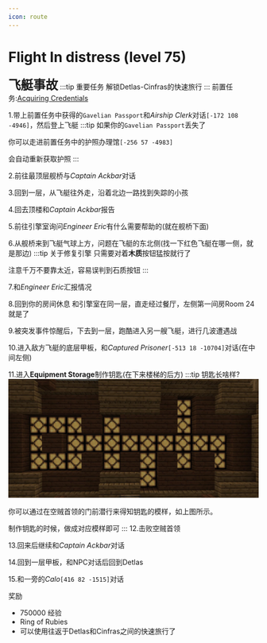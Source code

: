 ```yaml
---
icon: route
---
```


# Flight In distress (level 75)
<span style="font-size: 25px;">**飞艇事故**</span>
:::tip 重要任务
解锁Detlas-Cinfras的快速旅行
:::
前置任务:[Acquiring Credentials](/WynncraftCNguide/quests/lvl71-80/level%2074%20-%20Aquiring%20of%20Credentials.html)


1.带上前置任务中获得的`Gavelian Passport`和*Airship Clerk*对话`[-172 108 -4946]`，然后登上飞艇
:::tip
如果你的`Gavelian Passport`丢失了

你可以走进前置任务中的护照办理馆`[-256 57 -4983]`

会自动重新获取护照
:::


2.前往最顶层舰桥与*Captain Ackbar*对话

3.回到一层，从飞艇往外走，沿着北边一路找到失踪的小孩

4.回去顶楼和*Captain Ackbar*报告

5.前往引擎室询问*Engineer Eric*有什么需要帮助的(就在舰桥下面)

6.从舰桥来到飞艇气球上方，问题在飞艇的东北侧(找一下红色飞艇在哪一侧，就是那边)
:::tip 关于修复引擎
只需要对着**木质**按钮猛按就行了

注意千万不要靠太近，容易误判到石质按钮
:::

7.和*Engineer Eric*汇报情况

8.回到你的房间休息
和引擎室在同一层，直走经过餐厅，左侧第一间房Room 24就是了

9.被突发事件惊醒后，下去到一层，跑酷进入另一艘飞艇，进行几波遭遇战

10.进入敌方飞艇的底层甲板，和*Captured Prisoner*`[-513 18 -10704]`对话(在中间左侧)

11.进入**Equipment Storage**制作钥匙(在下来楼梯的后方)
:::tip 钥匙长啥样?
![](/assets/img/lvl75-1.jpg)

你可以通过在空贼首领的门前潜行来得知钥匙的模样，如上图所示。

制作钥匙的时候，做成对应模样即可
:::
12.击败空贼首领

13.回来后继续和*Captain Ackbar*对话

14.回到一层甲板，和NPC对话后回到Detlas

15.和一旁的*Calo*`[416 82 -1515]`对话



奖励
+ 750000 经验
+ Ring of Rubies
+ 可以使用往返于Detlas和Cinfras之间的快速旅行了
